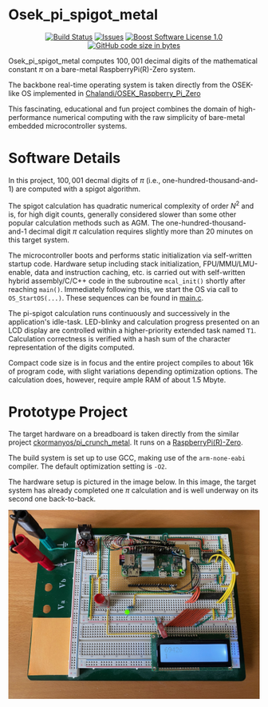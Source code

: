 Osek_pi_spigot_metal
==================

<p align="center">
    <a href="https://github.com/ckormanyos/Osek_pi_spigot_metal/actions">
        <img src="https://github.com/ckormanyos/Osek_pi_spigot_metal/actions/workflows/Osek_pi_spigot_metal.yml/badge.svg" alt="Build Status"></a>
    <a href="https://github.com/ckormanyos/Osek_pi_spigot_metal/issues?q=is%3Aissue+is%3Aopen+sort%3Aupdated-desc">
        <img src="https://custom-icon-badges.herokuapp.com/github/issues-raw/ckormanyos/Osek_pi_spigot_metal?logo=github" alt="Issues" /></a>
    <a href="https://github.com/ckormanyos/Osek_pi_spigot_metal/blob/master/LICENSE_1_0.txt">
        <img src="https://img.shields.io/badge/license-BSL%201.0-blue.svg" alt="Boost Software License 1.0"></a>
    <a href="https://github.com/ckormanyos/Osek_pi_spigot_metal">
        <img src="https://img.shields.io/github/languages/code-size/ckormanyos/Osek_pi_spigot_metal" alt="GitHub code size in bytes" /></a>
</p>

Osek_pi_spigot_metal computes $100,001$ decimal digits
of the mathematical constant $\pi$ on a bare-metal RaspberryPi(R)-Zero system.

The backbone real-time operating system is taken directly
from the OSEK-like OS implemented in
[Chalandi/OSEK_Raspberry_Pi_Zero](https://github.com/Chalandi/OSEK_Raspberry_Pi_Zero)

This fascinating, educational and fun project combines the domain
of high-performance numerical computing with the raw simplicity of
bare-metal embedded microcontroller systems.

# Software Details

In this project, $100,001$ decmal digits of $\pi$ (i.e., one-hundred-thousand-and-1)
are computed with a spigot algorithm.

The spigot calculation has quadratic numerical complexity of order $N^2$
and is, for high digit counts, generally considered slower
than some other popular calculation methods such as AGM.
The one-hundred-thousand-and-1 decimal digit $\pi$ calculation
requires slightly more than 20 minutes on this target system.

The microcontroller boots and performs static initialization via self-written
startup code. Hardware setup including stack initialization,
FPU/MMU/LMU-enable, data and instruction caching, etc. is carried out
with self-written hybrid assembly/C/C++ code in the subroutine `mcal_init()`
shortly after reaching `main()`. Immediately following this,
we start the OS via call to `OS_StartOS(...)`. These sequences
can be found in [main.c](./Appli/main.c).

The pi-spigot calculation runs continuously and successively in the
application's idle-task. LED-blinky and calculation progress
presented on an LCD display are controlled within a higher-priority
extended task named `T1`. Calculation correctness is verified with
a hash sum of the character representation of the digits computed.

Compact code size is in focus and the entire project compiles to about 16k
of program code, with slight variations depending optimization options.
The calculation does, however, require ample RAM of about 1.5 Mbyte.

# Prototype Project

The target hardware on a breadboard is taken directly
from the similar project
[ckormanyos/pi_crunch_metal](https://github.com/ckormanyos/pi-crunch-metal).
It runs on a
[RaspberryPi(R)-Zero](https://www.raspberrypi.org/products/raspberry-pi-zero).

The build system is set up to use GCC, making use of the `arm-none-eabi`
compiler. The default optimization setting is `-O2`.

The hardware setup is pictured in the image below.
In this image, the target system has already completed
one $\pi$ calculation and is well underway on its
second one back-to-back.

![](./images/Osek_pi_spigot_metal.jpg)
